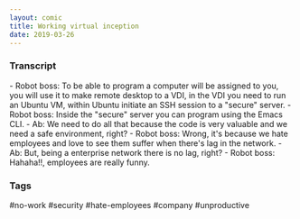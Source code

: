 ```yaml
---
layout: comic
title: Working virtual inception
date: 2019-03-26
---
```


<h3>Transcript</h3>
<p>
    - Robot boss: To be able to program a computer will be assigned to you, you will use it to make remote desktop to a VDI, in the VDI you need to run an Ubuntu VM, within Ubuntu initiate an SSH session to a "secure" server.
    - Robot boss: Inside the "secure" server you can program using the Emacs CLI.
    - Ab: We need to do all that because the code is very valuable and we need a safe environment, right?
    - Robot boss: Wrong, it's because we hate employees and love to see them suffer when there's lag in the network.
    - Ab: But, being a enterprise network there is no lag, right?
    - Robot boss: Hahaha!!, employees are really funny.
</p>

<h3>Tags</h3>
<p>#no-work #security #hate-employees #company #unproductive</p>
